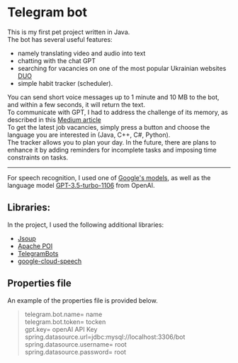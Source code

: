 
# Telegram bot

This is my first pet project written in Java.\
The bot has several useful features:
- namely translating video and audio into text
- chatting with the chat GPT
- searching for vacancies on one of the most popular Ukrainian websites [DUO](https://dou.ua/)
- simple habit tracker (scheduler).


You can send short voice messages up to 1 minute and 10 MB to the bot, and within a few seconds, it will return the text.\
To communicate with GPT, I had to address the challenge of its memory, as described in this [Medium article](
https://medium.com/@agri.kridanto/chat-gpt-api-add-memory-and-context-of-discussion-6a18b92bd47a) \
To get the latest job vacancies, simply press a button and choose the language you are interested in (Java, C++, C#, Python).\
The tracker allows you to plan your day.
In the future, there are plans to enhance it by adding reminders for incomplete tasks and imposing time constraints on tasks.

***
For speech recognition, I used one of [Google's models](https://cloud.google.com/text-to-speech/docs/quickstarts),
as well as the language model [GPT-3.5-turbo-1106](https://platform.openai.com/docs/models/gpt-3-5) from OpenAI.


## Libraries:
In the project, I used the following additional libraries:
- [Jsoup](https://jsoup.org/)
- [Apache POI](https://poi.apache.org/components/spreadsheet/index.html)
- [TelegramBots](https://github.com/rubenlagus/TelegramBots)
- [google-cloud-speech](https://cloud.google.com/speech-to-text/docs/speech-to-text-client-libraries#client-libraries-resources-java)



## Properties file
An example of the properties file is provided below.
> telegram.bot.name= name\
> telegram.bot.token= tocken\
> gpt.key= openAI API Key\
> spring.datasource.url=jdbc:mysql://localhost:3306/bot\
> spring.datasource.username= root\
> spring.datasource.password= root